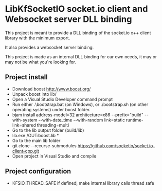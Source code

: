 # LibKfSocketIO socket.io client and Websocket server DLL binding

This project is meant to provide a DLL binding of the socket.io c++ client library with the minimum export.

It also provides a websocket server binding.

This project is made as an internal DLL binding for our own needs, it may or may not be what you're looking for.

## Project install

* Download boost http://www.boost.org/
* Unpack boost into lib/
* Open a Visual Studio Developer command prompt
* Run either .\bootstrap.bat (on Windows), or ./bootstrap.sh (on other operating systems) under boost folder.
* bjam install address-model=32 architecture=x86 --prefix="build" --with-system --with-date_time --with-random link=static runtime-link=shared threading=multi
* Go to the lib output folder (build/lib)
* lib.exe /OUT:boost.lib *
* Go to the main lib folder
* git clone --recurse-submodules https://github.com/socketio/socket.io-client-cpp.git
* Open project in Visual Studio and compile

## Project configuration

* KFSIO_THREAD_SAFE if defined, make internal library calls thread safe